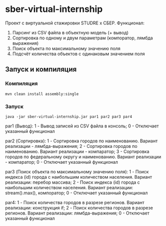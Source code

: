 # sber-virtual-internship
Проект с виртуальной стажировки STUDRE x СБЕР. Функционал:
1. Парсинг из CSV файла в объектную модель (+ вывод)
2. Сортировка по одному и двум параметрам (компоратор, лямбда выражения)
3. Поиск объекта по максимальному значению поля
4. Подсчёт количества объектов с одинаковым значением поля

## Запуск и компиляция
###  Компиляция
```
mvn clean install assembly:single
```

### Запуск
```
java -jar sber-virtual-internship.jar par1 par2 par3 par4
```
  par1 (Вывод):
    1 - Вывод записей из CSV файла в консоль;
    0 - Отключает указанный функционал

  par2 (Сортировка):
  1 - Сортировка городов по наименованию. Вариант реализации - лямбда-выражения;
  2 - Сортировка городов по наименованию. Вариант реализации - компаратор;
  3 - Сортировка городов по федеральному округу и наименованию. Вариант реализации - компаратор;
  0 - Отключает указанный функционал

  par3 (Поиск объекта по максимальному значению поля):
  1 - Поиск индекса (id) города с наибольшим количеством населения. Вариант реализации: перебор массива;
  2 - Поиск индекса (id) города с наибольшим количеством населения. Вариант реализации: stream().max(), компоратор;
  0 - Отключает указанный функционал

  par4:
  1 - Поиск количества городов в разрезе регионов. Вариант реализации: конструкция if;
  2 - Поиск количества городов в разрезе регионов. Вариант реализации: лямбда-выражения;
  0 - Отключает указанный функционал


